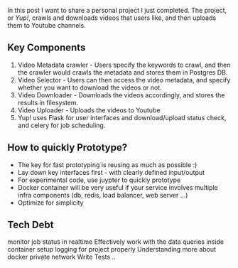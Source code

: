 In this post I want to share a personal project I just completed. The project, or *Yup!*, crawls and downloads videos that users like, and then uploads them to Youtube channels.

## Key Components
1. Video Metadata crawler - Users specify the keywords to crawl, and then the crawler would crawls the metadata and stores them in Postgres DB.
2. Video Selector - Users can then access the video metadata, and specify whether you want to download the videos or not.
3. Video Downloader - Downloads the videos accordingly, and stores the results in filesystem.
4. Video Uploader - Uploads the videos to Youtube
5. Yup! uses Flask for user interfaces and download/upload status check, and celery for job scheduling. 

## How to quickly Prototype?
* The key for fast prototyping is reusing as much as possible :)
* Lay down key interfaces first - with clearly defined input/output
* For experimental code, use juypter to quickly prototype
* Docker container will be very useful if your service involves multiple infra components (db, redis, load balancer, web server ...)
* Optimize for simplicity

## Tech Debt
monitor job status in realtime
Effectively work with the data queries inside container
setup logging for project properly
Understanding more about docker private network
Write Tests ..

